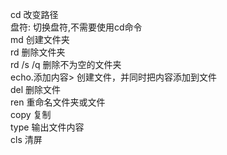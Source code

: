 cd 改变路径  
盘符:  切换盘符,不需要使用cd命令  
md 创建文件夹  
rd 删除文件夹  
rd /s /q 删除不为空的文件夹  
echo.添加内容> 创建文件，并同时把内容添加到文件    
del 删除文件  
ren 重命名文件夹或文件  
copy 复制  
type 输出文件内容  
cls 清屏  
